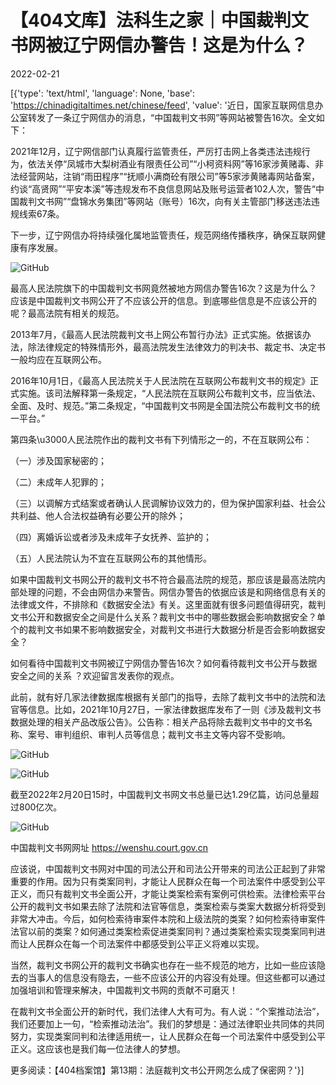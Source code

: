 # 【404文库】法科生之家｜中国裁判文书网被辽宁网信办警告！这是为什么？

2022-02-21

[{'type': 'text/html', 'language': None, 'base': 'https://chinadigitaltimes.net/chinese/feed', 'value': '近日，国家互联网信息办公室转发了一条辽宁网信办的消息，“中国裁判文书网”等网站被警告16次。全文如下：

2021年12月，辽宁网信部门认真履行监管责任，严厉打击网上各类违法违规行为，依法关停“凤城市大梨树酒业有限责任公司”“小柯资料网”等16家涉黄赌毒、非法经营网站，注销“雨田程序”“抚顺小满商砼有限公司”等5家涉黄赌毒网站备案，约谈“高贤网”“平安本溪”等违规发布不良信息网站及账号运营者102人次，警告“中国裁判文书网”“盘锦水务集团”等网站（账号）16次，向有关主管部门移送违法违规线索67条。

下一步，辽宁网信办将持续强化属地监管责任，规范网络传播秩序，确保互联网健康有序发展。

![GitHub](https://chinadigitaltimes.net/chinese/files/2022/02/image-1645421300771.png)

最高人民法院旗下的中国裁判文书网竟然被地方网信办警告16次？这是为什么？应该是中国裁判文书网公开了不应该公开的信息。到底哪些信息是不应该公开的呢？最高法院有相关的规范。

2013年7月，《最高人民法院裁判文书上网公布暂行办法》正式实施。依据该办法，除法律规定的特殊情形外，最高法院发生法律效力的判决书、裁定书、决定书一般均应在互联网公布。

2016年10月1日，《最高人民法院关于人民法院在互联网公布裁判文书的规定》正式实施。该司法解释第一条规定，“人民法院在互联网公布裁判文书，应当依法、全面、及时、规范。”第二条规定，“中国裁判文书网是全国法院公布裁判文书的统一平台。”



第四条\u3000人民法院作出的裁判文书有下列情形之一的，不在互联网公布：

（一）涉及国家秘密的；

（二）未成年人犯罪的；

（三）以调解方式结案或者确认人民调解协议效力的，但为保护国家利益、社会公共利益、他人合法权益确有必要公开的除外；

（四）离婚诉讼或者涉及未成年子女抚养、监护的；

（五）人民法院认为不宜在互联网公布的其他情形。



如果中国裁判文书网公开的裁判文书不符合最高法院的规范，那应该是最高法院内部处理的问题，不会由网信办来警告。网信办警告的依据应该是和网络信息有关的法律或文件，不排除和《数据安全法》有关。这里面就有很多问题值得研究，裁判文书公开和数据安全之间是什么关系？裁判文书中的哪些数据会影响数据安全？单个的裁判文书如果不影响数据安全，对裁判文书进行大数据分析是否会影响数据安全？

如何看待中国裁判文书网被辽宁网信办警告16次？如何看待裁判文书公开与数据安全之间的关系 ？欢迎留言发表你的观点。

此前，就有好几家法律数据库根据有关部门的指导，去除了裁判文书中的法院和法官等信息。比如，2021年10月27日，一家法律数据库发布了一则《涉及裁判文书数据处理的相关产品改版公告》。公告称：相关产品将除去裁判文书中的文书名称、案号、审判组织、审判人员等信息；裁判文书主文等内容不受影响。

![GitHub](https://chinadigitaltimes.net/chinese/files/2022/02/image-1645422487569.png)

![GitHub](https://chinadigitaltimes.net/chinese/files/2022/02/image-1645422511692.png)

截至2022年2月20日15时，中国裁判文书网文书总量已达1.29亿篇，访问总量超过800亿次。

![GitHub](https://chinadigitaltimes.net/chinese/files/2022/02/image-1645422538345.png)

中国裁判文书网网址 https://wenshu.court.gov.cn

应该说，中国裁判文书网对中国的司法公开和司法公开带来的司法公正起到了非常重要的作用。因为只有类案同判，才能让人民群众在每一个司法案件中感受到公平正义，而只有裁判文书全面公开，才能让类案检索有案例可供检索。法律检索平台公开的裁判文书如果去除了法院和法官等信息，类案检索与类案大数据分析将受到非常大冲击。今后，如何检索待审案件本院和上级法院的类案？如何检索待审案件法官以前的类案？如何通过类案检索促进类案同判？通过类案检索实现类案同判进而让人民群众在每一个司法案件中都感受到公平正义将难以实现。

当然，裁判文书网公开的裁判文书确实也存在一些不规范的地方，比如一些应该隐去的当事人的信息没有隐去，一些不应该公开的内容没有处理。但这些都可以通过加强培训和管理来解决，中国裁判文书网的贡献不可磨灭！

在裁判文书全面公开的新时代，我们法律人大有可为。有人说：“个案推动法治”，我们还要加上一句，“检索推动法治”。我们的梦想是：通过法律职业共同体的共同努力，实现类案同判和法律适用统一，让人民群众在每一个司法案件中感受到公平正义。这应该也是我们每一位法律人的梦想。

 更多阅读：【404档案馆】第13期：法庭裁判文书公开网怎么成了保密网？'}]